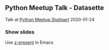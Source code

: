 ## Python Meetup Talk - Datasette

Talk at [Python Meetup Stuttgart](https://www.meetup.com/python-stuttgart/events/267773988/) 2020-01-24


### Show slides

Use [z-present](https://bitbucket.org/zck/zpresent.el) in Emacs
